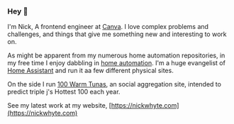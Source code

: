 ### Hey 👋

I'm Nick, A frontend engineer at [Canva](https://www.canva.com/). I love complex problems and challenges, and things that give me something new and interesting to work on.

As might be apparent from my numerous home automation repositories, in my free time I enjoy dabbling in [home automation](https://github.com/nickw444/home). I'm a huge evangelist of [Home Assistant](https://www.home-assistant.io/) and run it aa few different physical sites.

On the side I run [100 Warm Tunas](https://100warmtunas.com), an social aggregation site, intended to predict triple j's Hottest 100 each year.

See my latest work at my website, [https://nickwhyte.com](https://nickwhyte.com)

